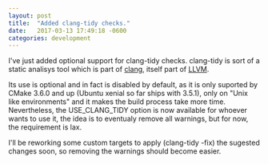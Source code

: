 ```yaml
---
layout: post
title:  "Added clang-tidy checks."
date:   2017-03-13 17:49:18 -0600
categories: development
---
```


I've just added optional support for clang-tidy checks. clang-tidy is sort of a static analisys tool which is part of [clang](https://clang.llvm.org/), itself part of [LLVM](https://llvm.org/).

Its use is optional and in fact is disabled by default, as it is only suported by CMake 3.6.0 and up (Ubuntu xenial so far ships with 3.5.1), only on "Unix like environments" and it makes the build process take more time. Nevertheless, the USE\_CLANG\_TIDY option is now available for whoever wants to use it, the idea is to eventualy remove all warnings, but for now, the requirement is lax.

I'll be reworking some custom targets to apply (clang-tidy -fix) the sugested changes soon, so removing the warnings should become easier.
